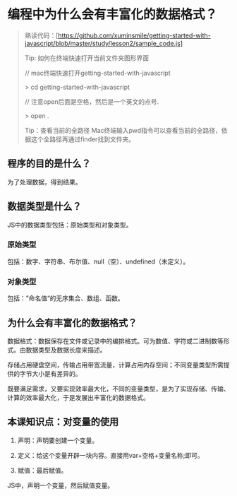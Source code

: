 # 编程中为什么会有丰富化的数据格式？

> 熟读代码：[https://github.com/xuminsmile/getting-started-with-javascript/blob/master/study/lesson2/sample_code.js]
>
> Tip: 如何在终端快速打开当前文件夹图形界面
>
> // mac终端快速打开getting-started-with-javascript
>
> \> cd getting-started-with-javascript
>
> // 注意open后面是空格，然后是一个英文的点号.
>
> \> open .
>
> Tip：查看当前的全路径
> Mac终端输入pwd指令可以查看当前的全路径，依据这个全路径再通过finder找到文件夹。

## 程序的目的是什么？

为了处理数据，得到结果。

## 数据类型是什么？

JS中的数据类型包括：原始类型和对象类型。

### 原始类型

包括：数字、字符串、布尔值、null（空）、undefined（未定义）。

### 对象类型

包括：”命名值“的无序集合、数组、函数。

## 为什么会有丰富化的数据格式？

数据格式：数据保存在文件或记录中的编排格式。可为数值、字符或二进制数等形式。由数据类型及数据长度来描述。

存储占用硬盘空间，传输占用带宽流量，计算占用内存空间；不同变量类型所需提供的字节大小是有差异的。

既要满足需求，又要实现效率最大化，不同的变量类型，是为了实现存储、传输、计算的效率最大化，于是发展出丰富化的数据格式。

## 本课知识点：对变量的使用

1. 声明：声明要创建一个变量。

2. 定义：给这个变量开辟一块内容。直接用var+空格+变量名称;即可。

3. 赋值：最后赋值。

 JS中，声明一个变量，然后赋值变量。
